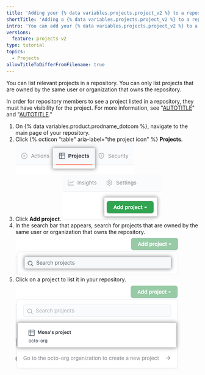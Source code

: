```yaml
---
title: 'Adding your {% data variables.projects.project_v2 %} to a repository'
shortTitle: 'Adding a {% data variables.projects.project_v2 %} to a repo'
intro: 'You can add your {% data variables.projects.project_v2 %} to a repository to make it accessible from that repository.'
versions:
  feature: projects-v2
type: tutorial
topics:
  - Projects
allowTitleToDifferFromFilename: true
---
```


You can list relevant projects in a repository. You can only list projects that are owned by the same user or organization that owns the repository.

In order for repository members to see a project listed in a repository, they must have visibility for the project. For more information, see "[AUTOTITLE](/issues/planning-and-tracking-with-projects/managing-your-project/managing-visibility-of-your-projects)" and "[AUTOTITLE](/issues/planning-and-tracking-with-projects/managing-your-project/managing-access-to-your-projects)."

1. On {% data variables.product.prodname_dotcom %}, navigate to the main page of your repository.
1. Click {% octicon "table" aria-label="the project icon" %} **Projects**.
   ![Screenshot showing projects tab in a repository](/assets/images/help/projects-v2/repo-tab.png)
1. Click **Add project**.
   ![Screenshot showing "Add project" button](/assets/images/help/projects-v2/add-to-repo-button.png)
1. In the search bar that appears, search for projects that are owned by the same user or organization that owns the repository.
   ![Screenshot showing searching for a project](/assets/images/help/projects-v2/add-to-repo-search.png)
1. Click on a project to list it in your repository.
   ![Screenshot showing "Add project" button](/assets/images/help/projects-v2/add-to-repo.png)

